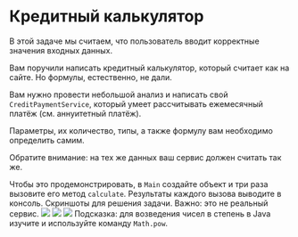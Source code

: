 # Кредитный калькулятор
В этой задаче мы считаем, что пользователь вводит корректные значения входных данных.

Вам поручили написать кредитный калькулятор, который считает как на сайте. Но формулы, естественно, не дали.

Вам нужно провести небольшой анализ и написать свой `CreditPaymentService`, который умеет рассчитывать ежемесячный платёж (см. аннуитетный платёж).

Параметры, их количество, типы, а также формулу вам необходимо определить самим.

Обратите внимание: на тех же данных ваш сервис должен считать так же.

Чтобы это продемонстрировать, в `Main` создайте объект и три раза вызовите его метод `calculate`. Результаты каждого вызова выводите в консоль.
Скриншоты для решения задачи. Важно: это не реальный сервис.
![](https://user-images.githubusercontent.com/53707586/212545840-11c9918b-832a-4f19-9ade-29e5c259ecf8.png)
![](https://user-images.githubusercontent.com/53707586/212545847-3b72640a-3c13-49dd-bacd-0020c8d4966a.png)
![](https://user-images.githubusercontent.com/53707586/212545851-949d5826-82dc-47f7-b18a-e476819633af.png)
Подсказка: для возведения чисел в степень в Java изучите и используйте команду `Math.pow`.